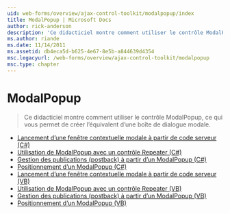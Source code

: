 ```yaml
---
uid: web-forms/overview/ajax-control-toolkit/modalpopup/index
title: ModalPopup | Microsoft Docs
author: rick-anderson
description: 'Ce didacticiel montre comment utiliser le contrôle ModalPopup, ce qui vous permet de créer l’équivalent d’une boîte de dialogue modale.'
ms.author: riande
ms.date: 11/14/2011
ms.assetid: db4eca5d-b625-4e67-8e5b-a844639d4354
msc.legacyurl: /web-forms/overview/ajax-control-toolkit/modalpopup
msc.type: chapter
---
```

<a name="modalpopup"></a>ModalPopup
====================
> Ce didacticiel montre comment utiliser le contrôle ModalPopup, ce qui vous permet de créer l’équivalent d’une boîte de dialogue modale.


- [Lancement d’une fenêtre contextuelle modale à partir de code serveur (C#)](launching-a-modal-popup-window-from-server-code-cs.md)
- [Utilisation de ModalPopup avec un contrôle Repeater (C#)](using-modalpopup-with-a-repeater-control-cs.md)
- [Gestion des publications (postback) à partir d’un ModalPopup (C#)](handling-postbacks-from-a-modalpopup-cs.md)
- [Positionnement d’un ModalPopup (C#)](positioning-a-modalpopup-cs.md)
- [Lancement d’une fenêtre contextuelle modale à partir de code serveur (VB)](launching-a-modal-popup-window-from-server-code-vb.md)
- [Utilisation de ModalPopup avec un contrôle Repeater (VB)](using-modalpopup-with-a-repeater-control-vb.md)
- [Gestion des publications (postback) à partir d’un ModalPopup (VB)](handling-postbacks-from-a-modalpopup-vb.md)
- [Positionnement d’un ModalPopup (VB)](positioning-a-modalpopup-vb.md)
